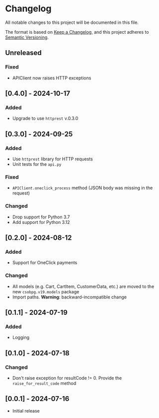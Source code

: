 # Changelog
All notable changes to this project will be documented in this file.

The format is based on [Keep a Changelog](https://keepachangelog.com/en/1.0.0/),
and this project adheres to [Semantic Versioning](https://semver.org/spec/v2.0.0.html).

## Unreleased
### Fixed
  * APIClient now raises HTTP exceptions


## [0.4.0] - 2024-10-17
### Added
  * Upgrade to use `httprest` v.0.3.0


## [0.3.0] - 2024-09-25
### Added
  * Use `httprest` library for HTTP requests
  * Unit tests for the `api.py`

### Fixed
  * `APIClient.oneclick_process` method (JSON body was missing in the request)

### Changed
  * Drop support for Python 3.7
  * Add support for Python 3.12


## [0.2.0] - 2024-08-12
### Added
  * Support for OneClick payments

### Changed
  * All models (e.g. Cart, CartItem, CustomerData, etc.) are moved to the new `csobpg.v19.models` package
  * Import paths. **Warning**: backward-incompatible change

## [0.1.1] - 2024-07-19
### Added
  * Logging


## [0.1.0] - 2024-07-18
### Changed
  * Don't raise exception for resultCode != 0. Provide the `raise_for_result_code` method


## [0.0.1] - 2024-07-16
  * Initial release
